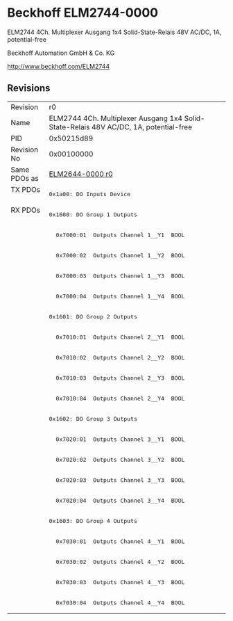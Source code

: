 # Beckhoff ELM2744-0000

ELM2744 4Ch. Multiplexer Ausgang 1x4 Solid-State-Relais 48V AC/DC, 1A, potential-free

Beckhoff Automation GmbH & Co. KG

http://www.beckhoff.com/ELM2744

## Revisions
<table>
<tr >
<td>Revision</td>
<td><div class="foo">r0</div></td>
</tr>
<tr >
<td>Name</td>
<td><div class="foo">ELM2744 4Ch. Multiplexer Ausgang 1x4 Solid-State-Relais 48V AC/DC, 1A, potential-free</div></td>
</tr>
<tr >
<td>PID</td>
<td><div class="foo">0x50215d89</div></td>
</tr>
<tr >
<td>Revision No</td>
<td>0x00100000</td>
</tr>
<tr >
<td>Same PDOs as</td>
<td><a href="ELM2644-0000">ELM2644-0000 r0</a></td>
</tr>
<tr class="txpdo pdosection">
<td rowspan=1 valign=top>TX PDOs</td>
<td><pre>0x1a00: DO Inputs Device</pre></td>
<td></td>
</tr>
<tr class="rxpdo pdosection">
<td rowspan=20 valign=top>RX PDOs</td>
<td><pre>0x1600: DO Group 1 Outputs</pre></td>
<td></td>
</tr>
<tr class="rxpdo">
<td><pre>  0x7000:01  Outputs Channel 1__Y1  BOOL</pre></td>
</tr>
<tr class="rxpdo">
<td><pre>  0x7000:02  Outputs Channel 1__Y2  BOOL</pre></td>
</tr>
<tr class="rxpdo">
<td><pre>  0x7000:03  Outputs Channel 1__Y3  BOOL</pre></td>
</tr>
<tr class="rxpdo">
<td><pre>  0x7000:04  Outputs Channel 1__Y4  BOOL</pre></td>
</tr>
<tr class="rxpdo pdosection">
<td><pre>0x1601: DO Group 2 Outputs</pre></td>
</tr>
<tr class="rxpdo">
<td><pre>  0x7010:01  Outputs Channel 2__Y1  BOOL</pre></td>
</tr>
<tr class="rxpdo">
<td><pre>  0x7010:02  Outputs Channel 2__Y2  BOOL</pre></td>
</tr>
<tr class="rxpdo">
<td><pre>  0x7010:03  Outputs Channel 2__Y3  BOOL</pre></td>
</tr>
<tr class="rxpdo">
<td><pre>  0x7010:04  Outputs Channel 2__Y4  BOOL</pre></td>
</tr>
<tr class="rxpdo pdosection">
<td><pre>0x1602: DO Group 3 Outputs</pre></td>
</tr>
<tr class="rxpdo">
<td><pre>  0x7020:01  Outputs Channel 3__Y1  BOOL</pre></td>
</tr>
<tr class="rxpdo">
<td><pre>  0x7020:02  Outputs Channel 3__Y2  BOOL</pre></td>
</tr>
<tr class="rxpdo">
<td><pre>  0x7020:03  Outputs Channel 3__Y3  BOOL</pre></td>
</tr>
<tr class="rxpdo">
<td><pre>  0x7020:04  Outputs Channel 3__Y4  BOOL</pre></td>
</tr>
<tr class="rxpdo pdosection">
<td><pre>0x1603: DO Group 4 Outputs</pre></td>
</tr>
<tr class="rxpdo">
<td><pre>  0x7030:01  Outputs Channel 4__Y1  BOOL</pre></td>
</tr>
<tr class="rxpdo">
<td><pre>  0x7030:02  Outputs Channel 4__Y2  BOOL</pre></td>
</tr>
<tr class="rxpdo">
<td><pre>  0x7030:03  Outputs Channel 4__Y3  BOOL</pre></td>
</tr>
<tr class="rxpdo">
<td><pre>  0x7030:04  Outputs Channel 4__Y4  BOOL</pre></td>
</tr>
</table>
